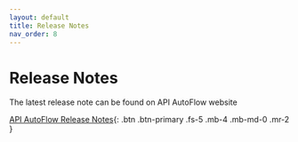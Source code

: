 ```yaml
---
layout: default
title: Release Notes
nav_order: 8
---
```


# Release Notes

The latest release note can be found on API AutoFlow website

[API AutoFlow Release Notes](https://www.apiautoflow.com/release-note){: .btn .btn-primary .fs-5 .mb-4 .mb-md-0 .mr-2 }
